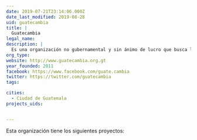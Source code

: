 ```yaml
---
date: 2019-07-21T23:14:06.000Z
date_last_modified: 2019-08-28
uid: guatecambia
title: |
  Guatecambia
legal_name: 
description: |
  Es una organización no gubernamental y sin ánimo de lucro que busca la democracia participativa en Guatemala por medio de la transparencia y la participación ciudadana a través de la tecnología.
org_type: 
website: http://www.guatecambia.org.gt
year_founded: 2011
facebook: https://www.facebook.com/guate.cambia
twitter: https://twitter.com/guatecambia
tags:

cities: 
  - Ciudad de Guatemala
projects_uids:


---
```


Esta organización tiene los siguientes proyectos:


